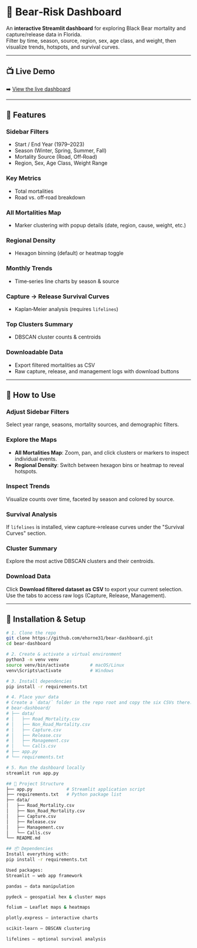 # 🐻 Bear‑Risk Dashboard

An **interactive Streamlit dashboard** for exploring Black Bear mortality and capture/release data in Florida.  
Filter by time, season, source, region, sex, age class, and weight, then visualize trends, hotspots, and survival curves.

---

## 📺 Live Demo

➡️ [View the live dashboard](https://bear-dashboard-m3enxgrtonf3xobvkpnknp.streamlit.app/)

---

## 🚀 Features

### Sidebar Filters
- Start / End Year (1979–2023)  
- Season (Winter, Spring, Summer, Fall)  
- Mortality Source (Road, Off‑Road)  
- Region, Sex, Age Class, Weight Range

### Key Metrics
- Total mortalities  
- Road vs. off‑road breakdown

### All Mortalities Map
- Marker clustering with popup details (date, region, cause, weight, etc.)

### Regional Density
- Hexagon binning (default) or heatmap toggle

### Monthly Trends
- Time‑series line charts by season & source

### Capture → Release Survival Curves
- Kaplan‑Meier analysis (requires `lifelines`)

### Top Clusters Summary
- DBSCAN cluster counts & centroids

### Downloadable Data
- Export filtered mortalities as CSV  
- Raw capture, release, and management logs with download buttons

---

## 📝 How to Use

### Adjust Sidebar Filters  
Select year range, seasons, mortality sources, and demographic filters.

### Explore the Maps  
- **All Mortalities Map**: Zoom, pan, and click clusters or markers to inspect individual events.  
- **Regional Density**: Switch between hexagon bins or heatmap to reveal hotspots.

### Inspect Trends  
Visualize counts over time, faceted by season and colored by source.

### Survival Analysis  
If `lifelines` is installed, view capture→release curves under the "Survival Curves" section.

### Cluster Summary  
Explore the most active DBSCAN clusters and their centroids.

### Download Data  
Click **Download filtered dataset as CSV** to export your current selection.  
Use the tabs to access raw logs (Capture, Release, Management).

---

## 🔧 Installation & Setup

```bash
# 1. Clone the repo
git clone https://github.com/ehorne31/bear-dashboard.git
cd bear-dashboard

# 2. Create & activate a virtual environment
python3 -m venv venv
source venv/bin/activate        # macOS/Linux
venv\Scripts\activate           # Windows

# 3. Install dependencies
pip install -r requirements.txt

# 4. Place your data
# Create a `data/` folder in the repo root and copy the six CSVs there:
# bear-dashboard/
# ├── data/
# │   ├── Road_Mortality.csv
# │   ├── Non_Road_Mortality.csv
# │   ├── Capture.csv
# │   ├── Release.csv
# │   ├── Management.csv
# │   └── Calls.csv
# ├── app.py
# └── requirements.txt

# 5. Run the dashboard locally
streamlit run app.py

## 📁 Project Structure
├── app.py             # Streamlit application script
├── requirements.txt   # Python package list
├── data/              
│   ├── Road_Mortality.csv
│   ├── Non_Road_Mortality.csv
│   ├── Capture.csv
│   ├── Release.csv
│   ├── Management.csv
│   └── Calls.csv
└── README.md

## 📦 Dependencies
Install everything with:
pip install -r requirements.txt

Used packages:
Streamlit – web app framework

pandas – data manipulation

pydeck – geospatial hex & cluster maps

folium – Leaflet maps & heatmaps

plotly.express – interactive charts

scikit-learn – DBSCAN clustering

lifelines – optional survival analysis
     
